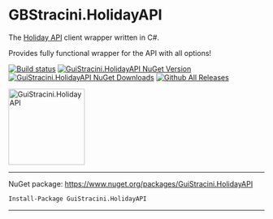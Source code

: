 # GBStracini.HolidayAPI

The [Holiday API](https://holidayapi.com) client wrapper written in C#.

Provides fully functional wrapper for the API with all options!


[![Build status](https://ci.appveyor.com/api/projects/status/2et11cwujyfnsruj?svg=true)](https://ci.appveyor.com/project/guibranco/guistraciniHolidayAPI)
[![GuiStracini.HolidayAPI NuGet Version](https://img.shields.io/nuget/v/GuiStracini.HolidayAPI.svg)](https://www.nuget.org/packages/GuiStracini.HolidayAPI/)
[![GuiStracini.HolidayAPI NuGet Downloads](https://img.shields.io/nuget/dt/GuiStracini.HolidayAPI.svg)](https://www.nuget.org/packages/GuiStracini.HolidayAPI/)
[![Github All Releases](https://img.shields.io/github/downloads/guibranco/GuiStracini.HolidayAPI/total.svg?style=plastic)](https://github.com/guibranco/GuiStracini.HolidayAPI)

<img src="https://raw.githubusercontent.com/guibranco/GuiStracini.HolidayAPI/master/logo.png" alt="GuiStracini.HolidayAPI" width="150" height="150">


----------

NuGet package: https://www.nuget.org/packages/GuiStracini.HolidayAPI

```ps
Install-Package GuiStracini.HolidayAPI
```
----------
